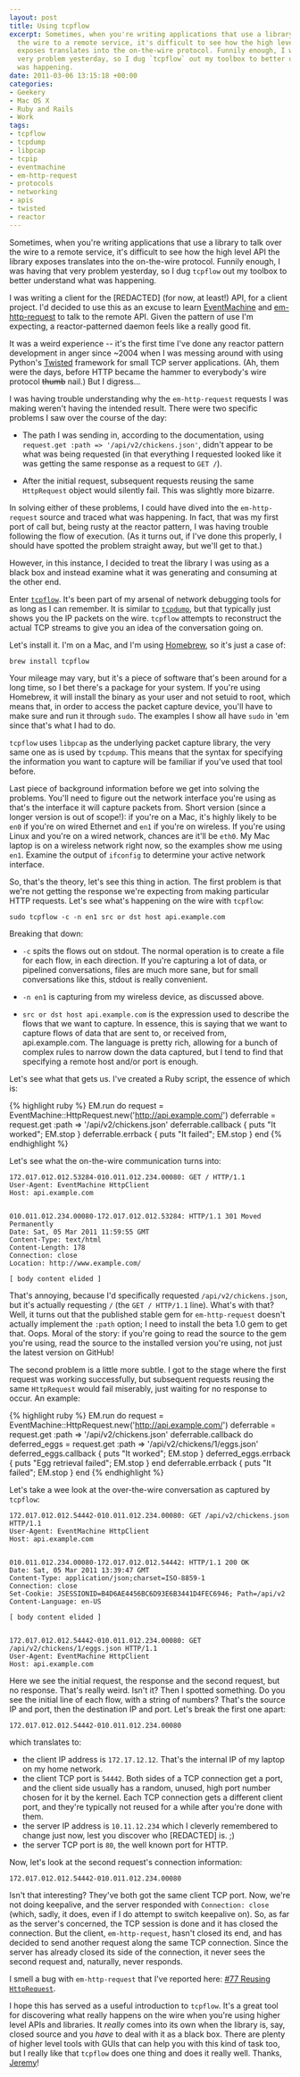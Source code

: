 ```yaml
---
layout: post
title: Using tcpflow
excerpt: Sometimes, when you're writing applications that use a library to talk over
  the wire to a remote service, it's difficult to see how the high level API the library
  exposes translates into the on-the-wire protocol. Funnily enough, I was having that
  very problem yesterday, so I dug `tcpflow` out my toolbox to better understand what
  was happening.
date: 2011-03-06 13:15:18 +00:00
categories:
- Geekery
- Mac OS X
- Ruby and Rails
- Work
tags:
- tcpflow
- tcpdump
- libpcap
- tcpip
- eventmachine
- em-http-request
- protocols
- networking
- apis
- twisted
- reactor
---
```

Sometimes, when you're writing applications that use a library to talk over the wire to a remote service, it's difficult to see how the high level API the library exposes translates into the on-the-wire protocol. Funnily enough, I was having that very problem yesterday, so I dug `tcpflow` out my toolbox to better understand what was happening.

I was writing a client for the [REDACTED] (for now, at least!) API, for a client project. I'd decided to use this as an excuse to learn [EventMachine](http://rubyeventmachine.com/) and [em-http-request](https://github.com/igrigorik/em-http-request) to talk to the remote API. Given the pattern of use I'm expecting, a reactor-patterned daemon feels like a really good fit.

It was a weird experience -- it's the first time I've done any reactor pattern development in anger since ~2004 when I was messing around with using Python's [Twisted](http://twistedmatrix.com/trac/) framework for small TCP server applications. (Ah, them were the days, before HTTP became the hammer to everybody's wire protocol <strike>thumb</strike> nail.) But I digress...

I was having trouble understanding why the `em-http-request` requests I was making weren't having the intended result. There were two specific problems I saw over the course of the day:

* The path I was sending in, according to the documentation, using `request.get :path => '/api/v2/chickens.json'`, didn't appear to be what was being requested (in that everything I requested looked like it was getting the same response as a request to `GET /`).

* After the initial request, subsequent requests reusing the same `HttpRequest` object would silently fail. This was slightly more bizarre.

In solving either of these problems, I could have dived into the `em-http-request` source and traced what was happening. In fact, that was my first port of call but, being rusty at the reactor pattern, I was having trouble following the flow of execution. (As it turns out, if I've done this properly, I should have spotted the problem straight away, but we'll get to that.)

However, in this instance, I decided to treat the library I was using as a black box and instead examine what it was generating and consuming at the other end.

Enter [`tcpflow`](http://www.circlemud.org/~jelson/software/tcpflow/). It's been part of my arsenal of network debugging tools for as long as I can remember. It is similar to [`tcpdump`](http://www.tcpdump.org/), but that typically just shows you the IP packets on the wire. `tcpflow` attempts to reconstruct the actual TCP streams to give you an idea of the conversation going on.

Let's install it. I'm on a Mac, and I'm using [Homebrew](http://mxcl.github.com/homebrew/), so it's just a case of:

    brew install tcpflow

Your mileage may vary, but it's a piece of software that's been around for a long time, so I bet there's a package for your system. If you're using Homebrew, it will install the binary as your user and not setuid to root, which means that, in order to access the packet capture device, you'll have to make sure and run it through `sudo`. The examples I show all have `sudo` in 'em since that's what I had to do.

`tcpflow` uses `libpcap` as the underlying packet capture library, the very same one as is used by `tcpdump`. This means that the syntax for specifying the information you want to capture will be familiar if you've used that tool before.

Last piece of background information before we get into solving the problems. You'll need to figure out the network interface you're using as that's the interface it will capture packets from. Short version (since a longer version is out of scope!): if you're on a Mac, it's highly likely to be `en0` if you're on wired Ethernet and `en1` if you're on wireless. If you're using Linux and you're on a wired network, chances are it'll be `eth0`. My Mac laptop is on a wireless network right now, so the examples show me using `en1`. Examine the output of `ifconfig` to determine your active network interface.

So, that's the theory, let's see this thing in action. The first problem is that we're not getting the response we're expecting from making particular HTTP requests. Let's see what's happening on the wire with `tcpflow`:

    sudo tcpflow -c -n en1 src or dst host api.example.com

Breaking that down:

* `-c` spits the flows out on stdout. The normal operation is to create a file for each flow, in each direction. If you're capturing a lot of data, or pipelined conversations, files are much more sane, but for small conversations like this, stdout is really convenient.

* `-n en1` is capturing from my wireless device, as discussed above.

* `src or dst host api.example.com` is the expression used to describe the flows that we want to capture. In essence, this is saying that we want to capture flows of data that are sent to, or received from, api.example.com. The language is pretty rich, allowing for a bunch of complex rules to narrow down the data captured, but I tend to find that specifying a remote host and/or port is enough.

Let's see what that gets us. I've created a Ruby script, the essence of which is:

{% highlight ruby %}
EM.run do
  request = EventMachine::HttpRequest.new('http://api.example.com/')
  deferrable = request.get :path => '/api/v2/chickens.json'
  deferrable.callback { puts "It worked"; EM.stop }
  deferrable.errback  { puts "It failed"; EM.stop }
end
{% endhighlight %}

Let's see what the on-the-wire communication turns into:

    172.017.012.012.53284-010.011.012.234.00080: GET / HTTP/1.1
    User-Agent: EventMachine HttpClient
    Host: api.example.com


    010.011.012.234.00080-172.017.012.012.53284: HTTP/1.1 301 Moved Permanently
    Date: Sat, 05 Mar 2011 11:59:55 GMT
    Content-Type: text/html
    Content-Length: 178
    Connection: close
    Location: http://www.example.com/

    [ body content elided ]

That's annoying, because I'd specifically requested `/api/v2/chickens.json`, but it's actually requesting `/` (the `GET / HTTP/1.1` line). What's with that? Well, it turns out that the published stable gem for `em-http-request` doesn't actually implement the `:path` option; I need to install the beta 1.0 gem to get that. Oops. Moral of the story: if you're going to read the source to the gem you're using, read the source to the installed version you're using, not just the latest version on GitHub!

The second problem is a little more subtle. I got to the stage where the first request was working successfully, but subsequent requests reusing the same `HttpRequest` would fail miserably, just waiting for no response to occur. An example:

{% highlight ruby %}
EM.run do
  request = EventMachine::HttpRequest.new('http://api.example.com/')
  deferrable = request.get :path => '/api/v2/chickens.json'
  deferrable.callback do
    deferred_eggs = request.get :path => '/api/v2/chickens/1/eggs.json'
    deferred_eggs.callback { puts "It worked"; EM.stop }
    deferred_eggs.errback  { puts "Egg retrieval failed"; EM.stop }
  end
  deferrable.errback  { puts "It failed"; EM.stop }
end
{% endhighlight %}

Let's take a wee look at the over-the-wire conversation as captured by `tcpflow`:

    172.017.012.012.54442-010.011.012.234.00080: GET /api/v2/chickens.json HTTP/1.1
    User-Agent: EventMachine HttpClient
    Host: api.example.com


    010.011.012.234.00080-172.017.012.012.54442: HTTP/1.1 200 OK
    Date: Sat, 05 Mar 2011 13:39:47 GMT
    Content-Type: application/json;charset=ISO-8859-1
    Connection: close
    Set-Cookie: JSESSIONID=B4D6AE4456BC6D93E6B3441D4FEC6946; Path=/api/v2
    Content-Language: en-US

    [ body content elided ]


    172.017.012.012.54442-010.011.012.234.00080: GET /api/v2/chickens/1/eggs.json HTTP/1.1
    User-Agent: EventMachine HttpClient
    Host: api.example.com

Here we see the initial request, the response and the second request, but no response. That's really weird. Isn't it? Then I spotted something. Do you see the initial line of each flow, with a string of numbers? That's the source IP and port, then the destination IP and port. Let's break the first one apart:

    172.017.012.012.54442-010.011.012.234.00080

which translates to:

* the client IP address is `172.17.12.12`. That's the internal IP of my laptop on my home network.
* the client TCP port is `54442`. Both sides of a TCP connection get a port, and the client side usually has a random, unused, high port number chosen for it by the kernel. Each TCP connection gets a different client port, and they're typically not reused for a while after you're done with them.
* the server IP address is `10.11.12.234` which I cleverly remembered to change just now, lest you discover who [REDACTED] is. ;)
* the server TCP port is `80`, the well known port for HTTP.

Now, let's look at the second request's connection information:

    172.017.012.012.54442-010.011.012.234.00080

Isn't that interesting? They've both got the same client TCP port. Now, we're not doing keepalive, and the server responded with `Connection: close` (which, sadly, it does, even if I do attempt to switch keepalive on). So, as far as the server's concerned, the TCP session is done and it has closed the connection. But the client, `em-http-request`, hasn't closed its end, and has decided to send another request along the same TCP connection. Since the server has already closed its side of the connection, it never sees the second request and, naturally, never responds.

I smell a bug with `em-http-request` that I've reported here: [#77 Reusing `HttpRequest`](https://github.com/igrigorik/em-http-request/issues/#issue/77).

I hope this has served as a useful introduction to `tcpflow`. It's a great tool for discovering what really happens on the wire when you're using higher level APIs and libraries. It *really* comes into its own when the library is, say, closed source and you *have* to deal with it as a black box. There are plenty of higher level tools with GUIs that can help you with this kind of task too, but I really like that `tcpflow` does one thing and does it really well. Thanks, [Jeremy](http://www.circlemud.org/~jelson/)!
